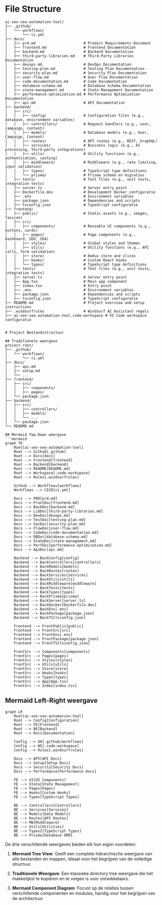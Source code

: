# File Structure

````mermaid
ai-seo-sea-automation-tool/
├── .github/
│   └── workflows/
│       └── ci.yml
├── docs/
│   ├── prd.md                      # Product Requirements Document
│   ├── frontend.md                 # Frontend Documentation
│   ├── backend.md                  # Backend Documentation
│   ├── third-party-libraries.md    # Third-Party Libraries Documentation
│   ├── devops.md                   # DevOps Documentation
│   ├── testing-plan.md             # Testing Plan Documentation
│   ├── security-plan.md            # Security Plan Documentation
│   ├── user-flow.md                # User Flow Documentation
│   ├── code-documentation.md       # Code Documentation
│   ├── database-schema.md          # Database Schema Documentation
│   ├── state-management.md         # State Management Documentation
│   ├── performance-optimization.md # Performance Optimization Documentation
│   ├── api.md                      # API Documentation
├── backend/
│   ├── src/
│   │   ├── config/                 # Configuration files (e.g., database, environment variables)
│   │   ├── controllers/            # Request handlers (e.g., user, campaign, content)
│   │   ├── models/                 # Database models (e.g., User, Campaign, Content)
│   │   ├── routes/                 # API routes (e.g., REST, GraphQL)
│   │   ├── services/               # Business logic (e.g., AI processing, third-party integrations)
│   │   ├── utils/                  # Utility functions (e.g., authentication, caching)
│   │   ├── middleware/             # Middleware (e.g., rate limiting, input validation)
│   │   ├── types/                  # TypeScript type definitions
│   │   └── prisma/                 # Prisma schema en migraties
│   ├── tests/                      # Test files (e.g., unit tests, integration tests)
│   ├── server.ts                   # Server entry point
│   ├── Dockerfile.dev              # Development Docker configuratie
│   ├── .env                        # Environment variables
│   ├── package.json                # Dependencies and scripts
│   ├── tsconfig.json               # TypeScript configuratie
├── frontend/
│   ├── public/                     # Static assets (e.g., images, favicon)
│   ├── src/
│   │   ├── components/             # Reusable UI components (e.g., buttons, cards)
│   │   ├── pages/                  # Page components (e.g., Dashboard, SEO, SEA)
│   │   ├── styles/                 # Global styles and themes
│   │   ├── utils/                  # Utility functions (e.g., API calls, form validation)
│   │   ├── store/                  # Redux store and slices
│   │   ├── hooks/                  # Custom React hooks
│   │   └── types/                  # TypeScript type definitions
│   ├── tests/                      # Test files (e.g., unit tests, integration tests)
│   ├── server.ts                   # Server entry point
│   ├── App.tsx                     # Main app component
│   ├── index.tsx                   # Entry point
│   ├── .env                        # Environment variables
│   ├── package.json                # Dependencies and scripts
│   ├── tsconfig.json               # TypeScript configuratie
├── README.md                       # Project overview and setup instructions
├── .windsurfrules                  # Windsurf AI Assistant regels
├── ai-seo-sea-automation-tool.code-workspace # VS Code workspace configuratie


# Project Bestandsstructuur

## Traditionele weergave
project-root/
├── .github/
│   └── workflows/
│       └── ci.yml
├── docs/
│   ├── api.md
│   ├── setup.md
│   └── ...
├── frontend/
│   ├── src/
│   │   ├── components/
│   │   ├── pages/
│   └── package.json
├── backend/
│   ├── src/
│   │   ├── controllers/
│   │   ├── models/
│   │   └── ...
│   └── package.json
└── README.md

## Mermaid Top-Down weergave
```mermaid
graph TD
    Root[ai-seo-sea-automation-tool]
    Root --> Github[.github]
    Root --> Docs[docs]
    Root --> Frontend[frontend]
    Root --> Backend[backend]
    Root --> README[README.md]
    Root --> Workspace[.code-workspace]
    Root --> Rules[.windsurfrules]

    Github --> Workflows[workflows]
    Workflows --> CICD[ci.yml]

    Docs --> PRD[prd.md]
    Docs --> FrontDoc[frontend.md]
    Docs --> BackDoc[backend.md]
    Docs --> LibDoc[third-party-libraries.md]
    Docs --> DevDoc[devops.md]
    Docs --> TestDoc[testing-plan.md]
    Docs --> SecDoc[security-plan.md]
    Docs --> FlowDoc[user-flow.md]
    Docs --> CodeDoc[code-documentation.md]
    Docs --> DBDoc[database-schema.md]
    Docs --> StateDoc[state-management.md]
    Docs --> PerfDoc[performance-optimization.md]
    Docs --> ApiDoc[api.md]

    Backend --> BackConfig[config]
    Backend --> BackControllers[controllers]
    Backend --> BackModels[models]
    Backend --> BackRoutes[routes]
    Backend --> BackServices[services]
    Backend --> BackUtils[utils]
    Backend --> BackMiddleware[middleware]
    Backend --> BackTests[tests]
    Backend --> BackTypes[types]
    Backend --> BackPrisma[prisma]
    Backend --> BackServer[server.ts]
    Backend --> BackDocker[Dockerfile.dev]
    Backend --> BackEnv[.env]
    Backend --> BackPackage[package.json]
    Backend --> BackTS[tsconfig.json]

    Frontend --> FrontPublic[public]
    Frontend --> FrontSrc[src]
    Frontend --> FrontEnv[.env]
    Frontend --> FrontPackage[package.json]
    Frontend --> FrontTS[tsconfig.json]

    FrontSrc --> Components[components]
    FrontSrc --> Pages[pages]
    FrontSrc --> Styles[styles]
    FrontSrc --> Utils[utils]
    FrontSrc --> Store[store]
    FrontSrc --> Hooks[hooks]
    FrontSrc --> Types[types]
    FrontSrc --> App[App.tsx]
    FrontSrc --> Index[index.tsx]
````

## Mermaid Left-Right weergave

```mermaid
graph LR
    Root[ai-seo-sea-automation-tool]
    Root --> Config[Configuration]
    Root --> FE[Frontend]
    Root --> BE[Backend]
    Root --> Docs[Documentation]

    Config --> GH[.github/workflows]
    Config --> WS[.code-workspace]
    Config --> Rules[.windsurfrules]

    Docs --> API[API Docs]
    Docs --> Setup[Setup Docs]
    Docs --> Security[Security Docs]
    Docs --> Performance[Performance Docs]

    FE --> UI[UI Components]
    FE --> State[State Management]
    FE --> Pages[Pages]
    FE --> Hooks[Custom Hooks]
    FE --> Types[TypeScript Types]

    BE --> Controllers[Controllers]
    BE --> Services[Services]
    BE --> Models[Data Models]
    BE --> Routes[API Routes]
    BE --> MW[Middleware]
    BE --> Utils[Utilities]
    BE --> Types2[TypeScript Types]
    BE --> Prisma[Database ORM]
```

De drie verschillende weergaves bieden elk hun eigen voordelen:

1. **Mermaid Tree View**: Geeft een complete hiërarchische weergave van alle bestanden en mappen, ideaal voor het begrijpen van de volledige structuur.

2. **Traditionele Weergave**: Een klassieke directory tree weergave die het makkelijkst te kopiëren en te volgen is voor ontwikkelaars.

3. **Mermaid Component Diagram**: Focust op de relaties tussen verschillende componenten en modules, handig voor het begrijpen van de architectuur.
